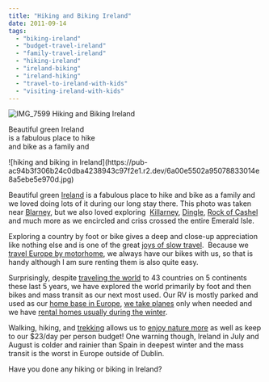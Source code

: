 ```yaml
---
title: "Hiking and Biking Ireland"
date: 2011-09-14
tags: 
  - "biking-ireland"
  - "budget-travel-ireland"
  - "family-travel-ireland"
  - "hiking-ireland"
  - "ireland-biking"
  - "ireland-hiking"
  - "travel-to-ireland-with-kids"
  - "visiting-ireland-with-kids"
---
```


![IMG_7599](https://pub-ac94b3f306b24c0dba4238943c97f2e1.r2.dev/6a00e5502a950788330153906b7bec970b.jpg) Hiking and Biking Ireland

Beautiful green Ireland  
is a fabulous place to hike  
and bike as a family and

<!--more--> ![hiking and biking in Ireland](https://pub-ac94b3f306b24c0dba4238943c97f2e1.r2.dev/6a00e5502a95078833014e8a5ebe5e970d.jpg)  
  
Beautiful green [Ireland](http://en.wikipedia.org/wiki/Ireland "ireland") is a fabulous place to hike and bike as a family and we loved doing lots of it during our long stay there. This photo was taken near [Blarney](https://pub-ac94b3f306b24c0dba4238943c97f2e1.r2.dev/2009/10/family-travel-photo-ireland-blarney-stone-castles-exploring-adventure-motorhome.html "Blarney family vacation"), but we also loved exploring  [Killarney](https://pub-ac94b3f306b24c0dba4238943c97f2e1.r2.dev/2010/03/family-travel-photo-ireland-st-patricks-day-killarney-ring-of-kerry-traditional-muckross-farms.html "Kilarney family vacation"), [Dingle](https://pub-ac94b3f306b24c0dba4238943c97f2e1.r2.dev/2010/01/family-travel-photo-ireland-dingle-fusia-red-flower-green-landscape.html "dingle family vacation"), [Rock of Cashel](https://pub-ac94b3f306b24c0dba4238943c97f2e1.r2.dev/2009/08/family-travel-photo-ireland-rock-of-cashel-st-pat.html "Rock of Cashel photo") and much more as we encircled and criss crossed the entire Emerald Isle.  
  
Exploring a country by foot or bike gives a deep and close-up appreciation like nothing else and is one of the great [joys of slow travel](https://pub-ac94b3f306b24c0dba4238943c97f2e1.r2.dev/2011/07/what-our-nomadic-travel-lifestyle-looks-like-family-fun.html "joys of slow travel").  Because we [travel Europe by motorhome](https://pub-ac94b3f306b24c0dba4238943c97f2e1.r2.dev/2010/05/camping-europe-in-a-motorhome-rv-5-best-sites-roadtrip-europe-family-travel-budget-best-price.html "travel europe by motorhome"), we always have our bikes with us, so that is handy although I am sure renting them is also quite easy.  
  
Surprisingly, despite [traveling the world](https://pub-ac94b3f306b24c0dba4238943c97f2e1.r2.dev/2008/06/how-to-do-exten.html "traveling the world") to 43 countries on 5 continents these last 5 years, we have explored the world primarily by foot and then bikes and mass transit as our next most used. Our RV is mostly parked and used as our [home base in Europe](https://pub-ac94b3f306b24c0dba4238943c97f2e1.r2.dev/2011/06/road-trip-europe-plan-then-improvise.html "motorhome home base in europe"), [we take planes](https://pub-ac94b3f306b24c0dba4238943c97f2e1.r2.dev/2011/08/leaving-on-a-jet-plane-just-like-the-song-we-are-leaving-on-a-jet-plane-but-we.html "we take planes") only when needed and we have [rental homes usually during the winter](https://pub-ac94b3f306b24c0dba4238943c97f2e1.r2.dev/2011/01/tropical-winter-home-in-penang-malaysia-location-indenpendent-digital-nomad-long-term-travel-tips-.html "rental homes during the winter").  
  
Walking, hiking, and [trekking](https://pub-ac94b3f306b24c0dba4238943c97f2e1.r2.dev/2011/07/tigers-nest-in-paro-bhutan.html "trekking") allows us to [enjoy nature more](https://pub-ac94b3f306b24c0dba4238943c97f2e1.r2.dev/2011/07/beautiful-butterfly-flowers-and-family-travel.html "enjoy water more") as well as keep to our $23/day per person budget! One warning though, Ireland in July and August is colder and rainier than Spain in deepest winter and the mass transit is the worst in Europe outside of Dublin.  
  
Have you done any hiking or biking in Ireland?
